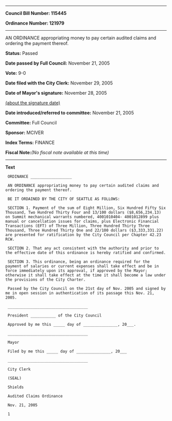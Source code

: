 

********

**Council Bill Number: 115445**
   
**Ordinance Number: 121979**
********

 AN ORDINANCE appropriating money to pay certain audited claims and ordering the payment thereof.

**Status:** Passed
   
**Date passed by Full Council:** November 21, 2005
   
**Vote:** 9-0
   
**Date filed with the City Clerk:** November 29, 2005
   
**Date of Mayor's signature:** November 28, 2005
   
[(about the signature date)](/~public/approvaldate.htm)
   
   
   
**Date introduced/referred to committee:** November 21, 2005
   
**Committee:** Full Council
   
**Sponsor:** MCIVER
   
   
**Index Terms:** FINANCE

**Fiscal Note:**_(No fiscal note available at this time)_

********

**Text**
   
```
 ORDINANCE __________________

 AN ORDINANCE appropriating money to pay certain audited claims and ordering the payment thereof.

 BE IT ORDAINED BY THE CITY OF SEATTLE AS FOLLOWS:

 SECTION 1. Payment of the sum of Eight Million, Six Hundred Fifty Six Thousand, Two Hundred Thirty Four and 13/100 dollars ($8,656,234.13) on Summit mechanical warrants numbered, 4001010404- 4001012899 plus manual or cancellation issues for claims, plus Electronic Financial Transactions (EFT) of Three Million, Three Hundred Thirty Three Thousand, Three Hundred Thirty One and 22/100 dollars ($3,333,331.22) are presented for ratification by the City Council per Chapter 42.23 RCW.

 SECTION 2. That any act consistent with the authority and prior to the effective date of this ordinance is hereby ratified and confirmed.

 SECTION 3. This ordinance, being an ordinance required for the payment of salaries or current expenses shall take effect and be in force immediately upon its approval, if approved by the Mayor; otherwise it shall take effect at the time it shall become a law under the provisions of the City Charter.

 Passed by the City Council on the 21st day of Nov. 2005 and signed by me in open session in authentication of its passage this Nov. 21, 2005.

 ___________________________________

 President ___________ of the City Council

 Approved by me this _____ day of _______________, 20___.

 ___________________________________

 Mayor

 Filed by me this _____ day of _______________, 20___

 ___________________________________

 City Clerk

 (SEAL)

 Shields

 Audited Claims Ordinance

 Nov. 21, 2005

 1

```
